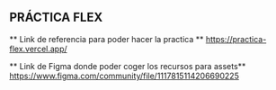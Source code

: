 ## PRÁCTICA FLEX

 ** Link de referencia para poder hacer la practica **
    https://practica-flex.vercel.app/

 ** Link de Figma donde poder coger los recursos para assets**
    https://www.figma.com/community/file/1117815114206690225 
